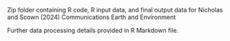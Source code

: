 Zip folder containing R code, R input data, and final output data for Nicholas and Scown (2024) Communications Earth and Environment

Further data processing details provided in R Markdown file.
